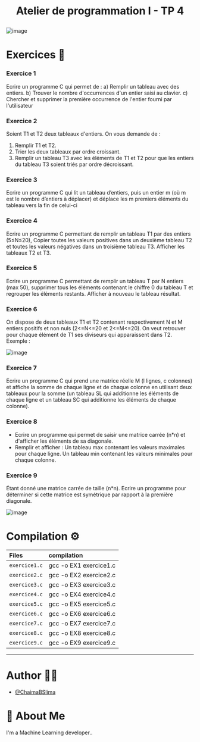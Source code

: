  <h1><p align="center"> Atelier de programmation I - TP 4  </h1></p></font>
 

![image](https://github.com/user-attachments/assets/b5dbdc3d-4d40-49c6-9625-347631114f66)


# Exercices :pushpin:

### Exercice 1 
Ecrire un programme C qui permet de :
a) Remplir un tableau avec des entiers.
b) Trouver le nombre d'occurrences d'un entier saisi au clavier.
c) Chercher et supprimer la première occurrence de l'entier fourni par l'utilisateur

### Exercice 2 
Soient T1 et T2 deux tableaux d'entiers. On vous demande de :
1. Remplir T1 et T2.
2. Trier les deux tableaux par ordre croissant.
3. Remplir un tableau T3 avec les éléments de T1 et T2 pour que les entiers du tableau T3 soient triés par ordre décroissant.

### Exercice 3 
Ecrire un programme C qui lit un tableau d’entiers, puis un entier m (où m est le nombre d’entiers à déplacer) et déplace les m premiers éléments du tableau vers la fin de celui-ci

### Exercice 4
Ecrire un programme C permettant de remplir un tableau T1 par des entiers (5≤N≤20), Copier toutes les valeurs positives dans un deuxième tableau T2 et toutes les valeurs négatives dans un troisième tableau T3. Afficher les tableaux T2 et T3.


### Exercice 5 
Ecrire un programme C permettant de remplir un tableau T par N entiers (max 50), supprimer tous les éléments contenant le chiffre 0 du tableau T et regrouper les éléments restants. Afficher à nouveau le tableau résultat.

### Exercice 6 
On dispose de deux tableaux T1 et T2 contenant respectivement N et M entiers positifs et non nuls (2<=N<=20 et 2<=M<=20).
On veut retrouver pour chaque élément de T1 ses diviseurs qui apparaissent dans T2.
Exemple :

![image](https://github.com/user-attachments/assets/a26725e6-602d-421d-973a-dbc7ce0e3895)

### Exercice 7 
Ecrire un programme C qui prend une matrice réelle M (l lignes, c colonnes) et affiche la somme de chaque ligne et de chaque colonne en utilisant deux tableaux pour la somme (un tableau SL qui additionne les éléments de chaque ligne et un tableau SC qui additionne les éléments de chaque colonne).

### Exercice 8 
- Ecrire un programme qui permet de saisir une matrice carrée (n*n) et d'afficher les éléments de sa diagonale.
- Remplir et afficher :
Un tableau max contenant les valeurs maximales pour chaque ligne. Un tableau min contenant les valeurs minimales pour chaque colonne.

### Exercice 9
Étant donné une matrice carrée de taille (n*n). Ecrire un programme pour déterminer si cette matrice est symétrique par rapport à la première diagonale.

![image](https://github.com/user-attachments/assets/30be13ea-42f2-4886-ab99-9ae8f099af53)

# Compilation :gear:
| Files |  compilation              |
| :-------- |  :------------------------- |
| `exercice1.c` | gcc -o EX1 exercice1.c |
| `exercice2.c` | gcc -o EX2 exercice2.c |
| `exercice3.c` | gcc -o EX3 exercice3.c |
| `exercice4.c` | gcc -o EX4 exercice4.c |
| `exercice5.c` | gcc -o EX5 exercice5.c |
| `exercice6.c` | gcc -o EX6 exercice6.c |
| `exercice7.c` | gcc -o EX7 exercice7.c | 
| `exercice8.c` | gcc -o EX8 exercice8.c |
| `exercice9.c` | gcc -o EX9 exercice9.c |

***
# Author :woman_technologist:

- [@ChaimaBSlima](https://github.com/ChaimaBSlima)


# 🚀 About Me
I'm a Machine Learning developer..


